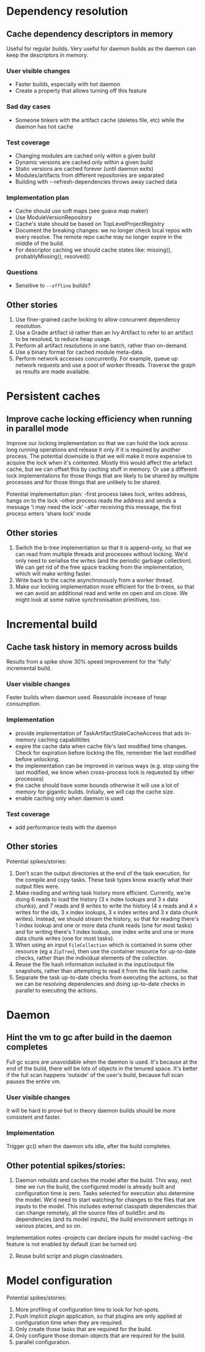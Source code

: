 
# Dependency resolution

## Cache dependency descriptors in memory

Useful for regular builds. Very useful for daemon builds as the daemon can keep the descriptors in memory.

### User visible changes

- Faster builds, especially with hot daemon
- Create a property that allows turning off this feature

### Sad day cases

- Someone tinkers with the artifact cache (deletes file, etc) while the daemon has hot cache

### Test coverage

- Changing modules are cached only within a given build
- Dynamic versions are cached only within a given build
- Static versions are cached forever (until daemon exits)
- Modules/artifacts from different repositories are separated
- Building with --refresh-dependencies throws away cached data

### Implementation plan

- Cache should use soft maps (see guava map maker)
- Use ModuleVersionRepository
- Cache's state should be based on TopLevelProjectRegistry
- Document the breaking changes: we no longer check local repos with every resolve. The remote repo cache may no longer expire in the middle of the build.
- For descriptor caching we should cache states like: missing(), probablyMissing(), resolved()

### Questions

- Sensitive to `--offline` builds?

## Other stories

1. Use finer-grained cache locking to allow concurrent dependency resolution.
2. Use a Gradle artifact id rather than an Ivy Artifact to refer to an artifact to be resolved, to reduce heap usage.
3. Perform all artifact resolutions in one batch, rather than on-demand.
4. Use a binary format for cached module meta-data.
5. Perform network accesses concurrently. For example, queue up network requests and use a pool of worker threads. Traverse the graph as results are made
   available.

# Persistent caches

## Improve cache locking efficiency when running in parallel mode

Improve our locking implementation so that we can hold the lock across long running operations and release it only if it is required by another process.
The potential downside is that we will make it more expensive to acquire the lock when it's contented. Mostly this would affect the artefact cache, but we can offset this by caching stuff in memory. Or use a different lock implementations for those things that are likely to be shared by multiple processes and for those things that are unlikely to be shared.

Potential implementation plan:
    -first process takes lock, writes address, hangs on to the lock
    -other process reads the address and sends a message 'I may need the lock'
    -after receiving this message, the first process enters 'share lock' mode

## Other stories

1. Switch the b-tree implementation so that it is append-only, so that we can read from multiple threads and processes without locking. We'd only need to serialise the writes (and the periodic garbage collection). We can get rid of the free space tracking from the implementation, which will make writing faster.
2. Write back to the cache asynchronously from a worker thread.
3. Make our locking implementation more efficient for the b-trees, so that we can avoid an additional read and write on open and on close. We might look at some native synchronisation primitives, too.

# Incremental build

## Cache task history in memory across builds

Results from a spike show 30% speed improvement for the 'fully' incremental build.

### User visible changes

Faster builds when daemon used. Reasonable increase of heap consumption.

### Implementation

- provide implementation of TaskArtifactStateCacheAccess that ads in-memory caching capabilitites
- expire the cache data when cache file's last modified time changes. Check for expiration before locking the file, remember the last modified before unlocking.
- the implementation can be improved in various ways (e.g. stop using the last modified, we know when cross-process lock is requested by other processes)
- the cache should have some bounds otherwise it will use a lot of memory for gigantic builds. Initially, we will cap the cache size.
- enable caching only when daemon is used

### Test coverage

- add performance tests with the daemon

## Other stories

Potential spikes/stories:

1. Don't scan the output directories at the end of the task execution, for the compile and copy tasks. These task types know exactly what their output files were.
2. Make reading and writing task history more efficient.
   Currently, we're doing 6 reads to load the history (3 x index lookups and 3 x data chunks),
   and 7 reads and 8 writes to write the history (4 x reads and 4 x writes for the ids, 3 x index lookups, 3 x index writes and 3 x data chunk writes).
   Instead, we should stream the history, so that for reading there's 1 index lookup and one or more data chunk reads (one for most tasks)
   and for writing there's 1 index lookup, one index write and one or more data chunk writes (one for most tasks).
3. When using an input `FileCollection` which is contained in some other resource (eg a `ZipTree`), then use the container resource for up-to-date checks,
   rather than the individual elements of the collection.
4. Reuse the file hash information included in the input/output file snapshots, rather than attempting to read it from the file hash cache.
5. Separate the task up-to-date checks from executing the actions, so that we can be resolving dependencies and doing up-to-date checks in parallel to executing the actions.

# Daemon

## Hint the vm to gc after build in the daemon completes

Full gc scans are unavoidable when the daemon is used. It's because at the end of the build, there will be lots of objects in the tenured space.
It's better if the full scan happens 'outside' of the user's build, because full scan pauses the entire vm.

### User visible changes

It will be hard to prove but in theory daemon builds should be more consistent and faster.

### Implementation

Trigger gc() when the daemon sits idle, after the build completes.

## Other potential spikes/stories:

1. Daemon rebuilds and caches the model after the build. This way, next time we run the build, the configured model is already built and configuration time is zero.
Tasks selected for execution also determine the model.
We'd need to start watching for changes to the files that are inputs to the model.
This includes external classpath dependencies that can change remotely, all the source files of buildSrc and its dependencies (and its model inputs),
the build environment settings in various places, and so on.

Implementation notes
    -projects can declare inputs for model caching
    -the feature is not enabled by default (can be turned on)

2. Reuse build script and plugin classloaders.

# Model configuration

Potential spikes/stories:

1. More profiling of configuration time to look for hot-spots.
2. Push implicit plugin application, so that plugins are only applied at configuration time when they are required.
3. Only create those tasks that are required for the build.
4. Only configure those domain objects that are required for the build.
5. parallel configuration.
